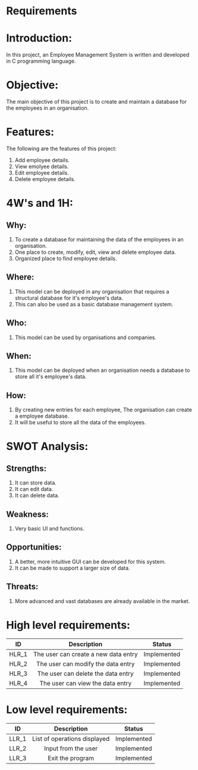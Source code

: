# Requirements

# Introduction:
In this project, an Employee Management System is written and developed in C programming language.

# Objective:
The main objective of this project is to create and maintain a database for the employees in an organisation.

# Features:
The following are the features of this project:

1. Add employee details.
2. View emolyee details.
3. Edit employee details.
4. Delete employee details.

# 4W's and 1H:
## Why:
1. To create a database for maintaining the data of the employees in an organisation.
2. One place to create, modify, edit, view and delete employee data.
3. Organized place to find employee details.

## Where:
1. This model can be deployed in any organisation that requires a structural database for it's employee's data.
2. This can also be used as a basic database management system.

## Who:
1. This model can be used by organisations and companies.

## When:
1. This model can be deployed when an organisation needs a database to store all it's employee's data.

## How:
1. By creating new entries for each employee, The organisation can create a employee database.
2. It will be useful to store all the data of the employees.

# SWOT Analysis:

## Strengths:
1. It can store data.
2. It can edit data.
3. It can delete data.

## Weakness:
1. Very basic UI and functions.

## Opportunities:
1. A better, more intuitive GUI can be developed for this system.
2. It can be made to support a larger size of data.

## Threats:
1. More advanced and vast databases are already available in the market.

# High level requirements:
|  ID   |              Description               |    Status    |
|-------|            :-------------:             |--------------|
| HLR_1 |   The user can create a new data entry | Implemented  |
| HLR_2 |   The user can modify the data entry   | Implemented  |
| HLR_3 |   The user can delete the data entry   | Implemented  |
| HLR_4 |   The user can view the data entry     | Implemented  |

# Low level requirements:
|  ID   |            Description        |    Status    |
|-------|          :-------------:      |--------------|
| LLR_1 |  List of operations displayed | Implemented  |
| LLR_2 |  Input from the user          | Implemented  |
| LLR_3 |  Exit the program             | Implemented  |
